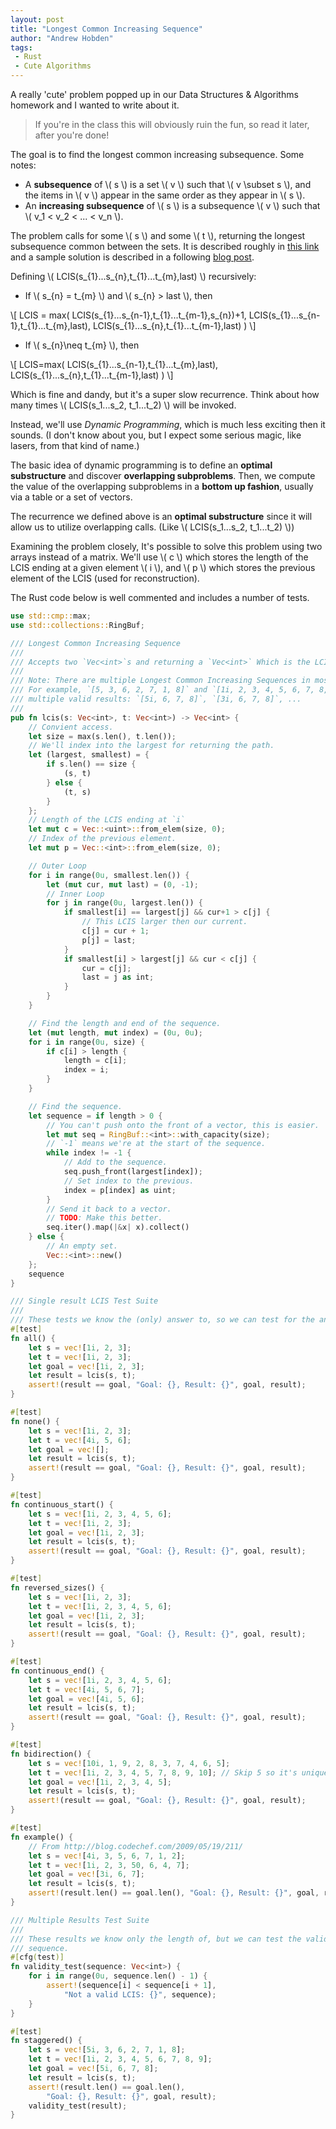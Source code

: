 ```yaml
---
layout: post
title: "Longest Common Increasing Sequence"
author: "Andrew Hobden"
tags:
 - Rust
 - Cute Algorithms
---
```


A really 'cute' problem popped up in our Data Structures & Algorithms homework and I wanted to write about it.

> If you're in the class this will obviously ruin the fun, so read it later, after you're done!

The goal is to find the longest common increasing subsequence. Some notes:

* A **subsequence** of \\( s \\) is a set \\( v \\) such that  \\( v \subset s \\), and the items in \\( v \\) appear in the same order as they appear in \\( s \\).
* An **increasing subsequence** of \\( s \\) is a subsequence \\( v \\) such that \\( v\_1 < v\_2 < ... < v\_n \\).

The problem calls for some \\( s \\) and some \\( t \\), returning the longest subsequence common between the sets. It is described roughly in [this link](http://www.codechef.com/problems/C5/) and a sample solution is described in a following [blog post](http://blog.codechef.com/2009/05/19/211/).

Defining \\( LCIS(s\_{1}...s\_{n},t\_{1}...t\_{m},last) \\) recursively:

* If \\( s\_{n} = t\_{m} \\) and \\( s\_{n} > last \\), then

\\[
LCIS = max(
    LCIS(s\_{1}...s\_{n-1},t\_{1}...t\_{m-1},s\_{n})+1,
    LCIS(s\_{1}...s\_{n-1},t\_{1}...t\_{m},last),
    LCIS(s\_{1}...s\_{n},t_{1}...t\_{m-1},last)
)
\\]


* If \\( s\_{n}\neq t\_{m} \\), then

\\[
LCIS=max(
    LCIS(s\_{1}...s\_{n-1},t\_{1}...t\_{m},last),
    LCIS(s\_{1}...s\_{n},t\_{1}...t\_{m-1},last)
)
\\]

Which is fine and dandy, but it's a super slow recurrence. Think about how many times \\( LCIS(s\_1...s\_2, t\_1...t\_2) \\) will be invoked.

Instead, we'll use *Dynamic Programming*, which is much less exciting then it sounds. (I don't know about you, but I expect some serious magic, like lasers, from that kind of name.)

The basic idea of dynamic programming is to define an **optimal substructure** and discover **overlapping subproblems**. Then, we compute the value of the overlapping subproblems in a **bottom up fashion**, usually via a table or a set of vectors.

The recurrence we defined above is an **optimal substructure** since it will allow us to utilize overlapping calls. (Like \\( LCIS(s\_1...s\_2, t\_1...t\_2) \\))

Examining the problem closely, It's possible to solve this problem using two arrays instead of a matrix. We'll use \\( c \\) which stores the length of the LCIS ending at a given element \\( i \\), and \\( p \\) which stores the previous element of the LCIS (used for reconstruction).

The Rust code below is well commented and includes a number of tests.

```rust
use std::cmp::max;
use std::collections::RingBuf;

/// Longest Common Increasing Sequence
///
/// Accepts two `Vec<int>`s and returning a `Vec<int>` Which is the LCIS.
///
/// Note: There are multiple Longest Common Increasing Sequences in most inputs.
/// For example, `[5, 3, 6, 2, 7, 1, 8]` and `[1i, 2, 3, 4, 5, 6, 7, 8, 9]` have
/// multiple valid results: `[5i, 6, 7, 8]`, `[3i, 6, 7, 8]`, ...
///
pub fn lcis(s: Vec<int>, t: Vec<int>) -> Vec<int> {
    // Convient access.
    let size = max(s.len(), t.len());
    // We'll index into the largest for returning the path.
    let (largest, smallest) = {
        if s.len() == size {
            (s, t)
        } else {
            (t, s)
        }
    };
    // Length of the LCIS ending at `i`
    let mut c = Vec::<uint>::from_elem(size, 0);
    // Index of the previous element.
    let mut p = Vec::<int>::from_elem(size, 0);

    // Outer Loop
    for i in range(0u, smallest.len()) {
        let (mut cur, mut last) = (0, -1);
        // Inner Loop
        for j in range(0u, largest.len()) {
            if smallest[i] == largest[j] && cur+1 > c[j] {
                // This LCIS larger then our current.
                c[j] = cur + 1;
                p[j] = last;
            }
            if smallest[i] > largest[j] && cur < c[j] {
                cur = c[j];
                last = j as int;
            }
        }
    }

    // Find the length and end of the sequence.
    let (mut length, mut index) = (0u, 0u);
    for i in range(0u, size) {
        if c[i] > length {
            length = c[i];
            index = i;
        }
    }

    // Find the sequence.
    let sequence = if length > 0 {
        // You can't push onto the front of a vector, this is easier.
        let mut seq = RingBuf::<int>::with_capacity(size);
        // `-1` means we're at the start of the sequence.
        while index != -1 {
            // Add to the sequence.
            seq.push_front(largest[index]);
            // Set index to the previous.
            index = p[index] as uint;
        }
        // Send it back to a vector.
        // TODO: Make this better.
        seq.iter().map(|&x| x).collect()
    } else {
        // An empty set.
        Vec::<int>::new()
    };
    sequence
}

/// Single result LCIS Test Suite
///
/// These tests we know the (only) answer to, so we can test for the answer.
#[test]
fn all() {
    let s = vec![1i, 2, 3];
    let t = vec![1i, 2, 3];
    let goal = vec![1i, 2, 3];
    let result = lcis(s, t);
    assert!(result == goal, "Goal: {}, Result: {}", goal, result);
}

#[test]
fn none() {
    let s = vec![1i, 2, 3];
    let t = vec![4i, 5, 6];
    let goal = vec![];
    let result = lcis(s, t);
    assert!(result == goal, "Goal: {}, Result: {}", goal, result);
}

#[test]
fn continuous_start() {
    let s = vec![1i, 2, 3, 4, 5, 6];
    let t = vec![1i, 2, 3];
    let goal = vec![1i, 2, 3];
    let result = lcis(s, t);
    assert!(result == goal, "Goal: {}, Result: {}", goal, result);
}

#[test]
fn reversed_sizes() {
    let s = vec![1i, 2, 3];
    let t = vec![1i, 2, 3, 4, 5, 6];
    let goal = vec![1i, 2, 3];
    let result = lcis(s, t);
    assert!(result == goal, "Goal: {}, Result: {}", goal, result);
}

#[test]
fn continuous_end() {
    let s = vec![1i, 2, 3, 4, 5, 6];
    let t = vec![4i, 5, 6, 7];
    let goal = vec![4i, 5, 6];
    let result = lcis(s, t);
    assert!(result == goal, "Goal: {}, Result: {}", goal, result);
}

#[test]
fn bidirection() {
    let s = vec![10i, 1, 9, 2, 8, 3, 7, 4, 6, 5];
    let t = vec![1i, 2, 3, 4, 5, 7, 8, 9, 10]; // Skip 5 so it's unique
    let goal = vec![1i, 2, 3, 4, 5];
    let result = lcis(s, t);
    assert!(result == goal, "Goal: {}, Result: {}", goal, result);
}

#[test]
fn example() {
    // From http://blog.codechef.com/2009/05/19/211/
    let s = vec![4i, 3, 5, 6, 7, 1, 2];
    let t = vec![1i, 2, 3, 50, 6, 4, 7];
    let goal = vec![3i, 6, 7];
    let result = lcis(s, t);
    assert!(result.len() == goal.len(), "Goal: {}, Result: {}", goal, result);
}

/// Multiple Results Test Suite
///
/// These results we know only the length of, but we can test the validity the
/// sequence.
#[cfg(test)]
fn validity_test(sequence: Vec<int>) {
    for i in range(0u, sequence.len() - 1) {
        assert!(sequence[i] < sequence[i + 1],
            "Not a valid LCIS: {}", sequence);
    }
}

#[test]
fn staggered() {
    let s = vec![5i, 3, 6, 2, 7, 1, 8];
    let t = vec![1i, 2, 3, 4, 5, 6, 7, 8, 9];
    let goal = vec![5i, 6, 7, 8];
    let result = lcis(s, t);
    assert!(result.len() == goal.len(),
    	"Goal: {}, Result: {}", goal, result);
    validity_test(result);
}
```
